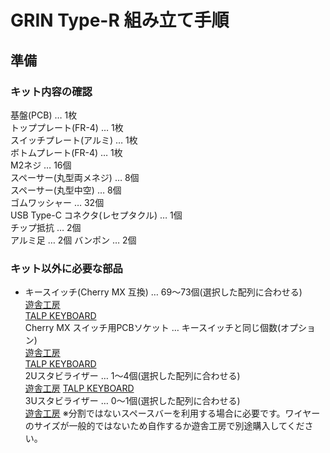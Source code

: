 # GRIN Type-R 組み立て手順
## 準備
### キット内容の確認
基盤(PCB) … 1枚  
トッププレート(FR-4) … 1枚  
スイッチプレート(アルミ) … 1枚  
ボトムプレート(FR-4) … 1枚  
M2ネジ … 16個  
スペーサー(丸型両メネジ) … 8個  
スペーサー(丸型中空) … 8個  
ゴムワッシャー … 32個  
USB Type-C コネクタ(レセプタクル) … 1個  
チップ抵抗 … 2個  
アルミ足 … 2個
バンポン … 2個  
### キット以外に必要な部品
- キースイッチ(Cherry MX 互換) … 69～73個(選択した配列に合わせる)  
[遊舎工房](https://shop.yushakobo.jp/collections/all-switches)  
[TALP KEYBOARD](https://talpkeyboard.net/?category_id=59cf8860ed05e668db003f5d)  
Cherry MX スイッチ用PCBソケット … キースイッチと同じ個数(オプション)  
[遊舎工房](https://shop.yushakobo.jp/products/a01ps)  
[TALP KEYBOARD](https://talpkeyboard.net/items/5e02c5405b120c792616bcf9)  
2Uスタビライザー … 1～4個(選択した配列に合わせる)  
[遊舎工房](https://shop.yushakobo.jp/products/a0500st?variant=37665699430561)
[TALP KEYBOARD](https://talpkeyboard.net/?category_id=5f884b9b3313d216eb50558a)  
3Uスタビライザー … 0～1個(選択した配列に合わせる)  
[遊舎工房](https://shop.yushakobo.jp/products/a0500st?variant=40429698678945)
※分割ではないスペースバーを利用する場合に必要です。ワイヤーのサイズが一般的ではないため自作するか遊舎工房で別途購入してください。  

